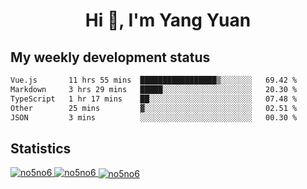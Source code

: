 <h1 align="center">Hi 👋, I'm Yang Yuan</h1>


## My weekly development status
<!--START_SECTION:waka-->

```txt
Vue.js       11 hrs 55 mins  █████████████████▒░░░░░░░   69.42 %
Markdown     3 hrs 29 mins   █████░░░░░░░░░░░░░░░░░░░░   20.30 %
TypeScript   1 hr 17 mins    ██░░░░░░░░░░░░░░░░░░░░░░░   07.48 %
Other        25 mins         ▓░░░░░░░░░░░░░░░░░░░░░░░░   02.51 %
JSON         3 mins          ░░░░░░░░░░░░░░░░░░░░░░░░░   00.30 %
```

<!--END_SECTION:waka-->

## Statistics
<a href="https://github.com/anuraghazra/github-readme-stats">
  <img src="https://github-readme-stats.vercel.app/api/top-langs/?username=no5no6&theme=dracula" alt="no5no6">
</a>
<a href="https://github.com/anuraghazra/github-readme-stats">
  <img src="https://github-readme-stats.vercel.app/api?username=no5no6&show_icons=true&theme=dracula&line_height=40" alt="no5no6">
</a>
<a href="https://github.com/anuraghazra/github-readme-stats">
  <img align="center" src="https://github-readme-streak-stats.herokuapp.com/?user=no5no6&theme=dracula" alt="no5no6" />
</a>